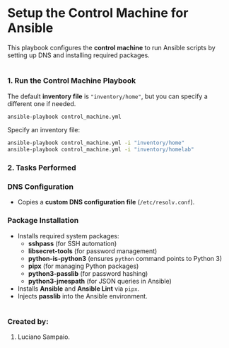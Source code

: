 # Setup the Control Machine for Ansible

This playbook configures the **control machine** to run Ansible scripts by setting up DNS and installing required packages.

#
### 1. Run the Control Machine Playbook

The default **inventory file** is `"inventory/home"`, but you can specify a different one if needed.

```bash
ansible-playbook control_machine.yml
```

Specify an inventory file:

```bash
ansible-playbook control_machine.yml -i "inventory/home"
ansible-playbook control_machine.yml -i "inventory/homelab"
```

### 2. Tasks Performed

### DNS Configuration
- Copies a **custom DNS configuration file** (`/etc/resolv.conf`).

### Package Installation
- Installs required system packages:
  - **sshpass** (for SSH automation)
  - **libsecret-tools** (for password management)
  - **python-is-python3** (ensures `python` command points to Python 3)
  - **pipx** (for managing Python packages)
  - **python3-passlib** (for password hashing)
  - **python3-jmespath** (for JSON queries in Ansible)
- Installs **Ansible** and **Ansible Lint** via `pipx`.
- Injects **passlib** into the Ansible environment.

#
### Created by:

1. Luciano Sampaio.
